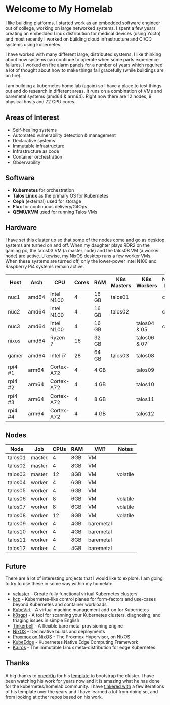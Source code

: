 # Welcome to My Homelab

I like building platforms. I started work as an embedded software engineer out of college, working on large networked systems. I spent a few years creating an embedded Linux distribution for medical devices (using Yocto) and most recently I worked on building cloud infrastructure and CI/CD systems using kubernetes.

I have worked with many different large, distributed systems. I like thinking about how systems can continue to operate when some parts experience failures. I worked on fire alarm panels for a number of years which required a lot of thought about how to make things fail gracefully (while buildings are on fire).

I am building a kubernetes home lab (again) so I have a place to test things out and do research in different areas. It runs on a combination of VMs and baremetal systems (amd64 & arm64). Right now there are 12 nodes, 9 physical hosts and 72 CPU cores.

## Areas of Interest

- Self-healing systems
- Automated vulnerability detection & management
- Declarative systems
- Immutable infrastructure
- Infrastructure as code
- Container orchestration
- Observability

## Software

- **Kubernetes** for orchestration
- **Talos Linux** as the primary OS for Kubernetes
- **Ceph** (external) used for storage
- **Flux** for continuous delivery/GitOps
- **QEMU/KVM** used for running Talos VMs

## Hardware

I have set this cluster up so that some of the nodes come and go as desktop systems are turned on and off. When my daughter plays RDR2 on the gaming pc, the talos03 VM (a master node) and the talos08 VM (a worker node) are active. Likewise, my NixOS desktop runs a few worker VMs. When these systems are turned off, only the lower-power Intel N100 and Raspberry Pi4 systems remain active.

| Host    | Arch  | CPU        | Cores | RAM   | K8s Masters | K8s Workers  | Non-K8s | Notes    |
|---------|-------|------------|-------|-------|-------------|--------------|---------|----------|
| nuc1    | amd64 | Intel N100 | 4     | 16 GB | talos01     |              | ceph    |          |
| nuc2    | amd64 | Intel N100 | 4     | 16 GB | talos02     |              | ceph    |          |
| nuc3    | amd64 | Intel N100 | 4     | 16 GB |             | talos04 & 05 | ceph    |          |
| nixos   | amd64 | Ryzen 7    | 16    | 32 GB |             | talos06 & 07 |         | volatile |
| gamer   | amd64 | Intel i7   | 28    | 64 GB | talos03     | talos08      |         | volatile |
| rpi4 #1 | arm64 | Cortex-A72 | 4     | 4 GB  |             | talos09      |         |          |
| rpi4 #2 | arm64 | Cortex-A72 | 4     | 4 GB  |             | talos10      |         |          |
| rpi4 #3 | arm64 | Cortex-A72 | 4     | 8 GB  |             | talos11      |         |          |
| rpi4 #4 | arm64 | Cortex-A72 | 4     | 4 GB  |             | talos12      |         |          |


## Nodes

| Node    | Job    | CPUs | RAM | VM?       | Notes    |
|---------|--------|------|-----|-----------|----------|
| talos01 | master | 4    | 8GB | VM        |          |
| talos02 | master | 4    | 8GB | VM        |          |
| talos03 | master | 12   | 8GB | VM        | volatile |
| talos04 | worker | 4    | 6GB | VM        |          |
| talos05 | worker | 4    | 6GB | VM        |          |
| talos06 | worker | 8    | 6GB | VM        | volatile |
| talos07 | worker | 8    | 6GB | VM        | volatile |
| talos08 | worker | 12   | 8GB | VM        | volatile |
| talos09 | worker | 4    | 4GB | baremetal |          |
| talos10 | worker | 4    | 4GB | baremetal |          |
| talos11 | worker | 4    | 8GB | baremetal |          |
| talos12 | worker | 4    | 4GB | baremetal |          |

## Future

There are a lot of interesting projects that I would like to explore. I am going to try to use these in some way within my homelab:

- [vcluster](https://github.com/loft-sh/vcluster) - Create fully functional virtual Kubernetes clusters
- [kcp](https://github.com/kcp-dev/kcp) - Kubernetes-like control planes for form-factors and use-cases beyond Kubernetes and container workloads
- [KubeVirt](https://github.com/kubevirt/kubevirt) - A virtual machine management add-on for Kubernetes
- [k8sgpt](https://github.com/k8sgpt-ai/k8sgpt) - A tool for scanning your Kubernetes clusters, diagnosing, and triaging issues in simple English
- [Tinkerbell](https://github.com/tinkerbell) - A flexible bare metal provisioning engine
- [NixOS](https://github.com/nixos) - Declarative builds and deployments
- [Proxmox on NixOS](https://github.com/SaumonNet/proxmox-nixos) - The Proxmox Hypervisor, on NixOS
- [KubeEdge](https://kubeedge.io/) - Kubernetes Native Edge Computing Framework
- [Kairos](https://github.com/kairos-io/kairos) - The immutable Linux meta-distribution for edge Kubernetes

## Thanks

A big thanks to [onedr0p](https://github.com/onedr0p) for his [template](https://github.com/onedr0p/cluster-template) to bootstrap the cluster. I have been watching his work for years now and it is amazing what he has done for the kubernetes/homelab community. I have [tinkered with](https://github.com/roperscrossroads/kubernetes-flux-gitops) a few iterations of his template over the years and I have learned a lot from doing so, and from looking at other repos based on his work.
